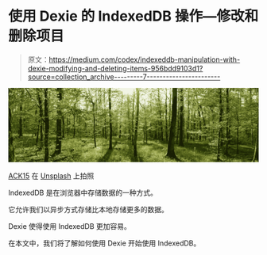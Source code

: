 # 使用 Dexie 的 IndexedDB 操作—修改和删除项目

> 原文：<https://medium.com/codex/indexeddb-manipulation-with-dexie-modifying-and-deleting-items-956bdd9103d1?source=collection_archive---------7----------------------->

![](img/5646e3b6697d7bb4b1124290b32d9024.png)

[ACK15](https://unsplash.com/@ack15?utm_source=medium&utm_medium=referral) 在 [Unsplash](https://unsplash.com?utm_source=medium&utm_medium=referral) 上拍照

IndexedDB 是在浏览器中存储数据的一种方式。

它允许我们以异步方式存储比本地存储更多的数据。

Dexie 使得使用 IndexedDB 更加容易。

在本文中，我们将了解如何使用 Dexie 开始使用 IndexedDB。